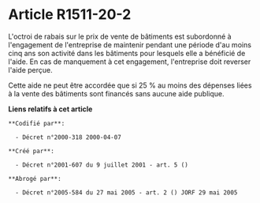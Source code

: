 # Article R1511-20-2

L'octroi de rabais sur le prix de vente de bâtiments est subordonné à l'engagement de l'entreprise de maintenir pendant une
période d'au moins cinq ans son activité dans les bâtiments pour lesquels elle a bénéficié de l'aide. En cas de manquement à
cet engagement, l'entreprise doit reverser l'aide perçue.

Cette aide ne peut être accordée que si 25 % au moins des dépenses liées à la vente des bâtiments sont financés sans aucune
aide publique.

**Liens relatifs à cet article**

	**Codifié par**:

	  - Décret n°2000-318 2000-04-07

	**Créé par**:

	  - Décret n°2001-607 du 9 juillet 2001 - art. 5 ()

	**Abrogé par**:

	  - Décret n°2005-584 du 27 mai 2005 - art. 2 () JORF 29 mai 2005
